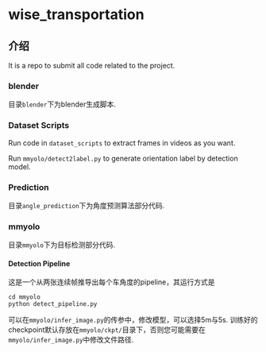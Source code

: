 # wise_transportation

## 介绍
It is a repo to submit all code related to the project.

### blender
目录``blender``下为blender生成脚本.

### Dataset Scripts
Run code in ``dataset_scripts`` to extract frames in videos as you want.  

Run ``mmyolo/detect2label.py`` to generate orientation label by detection model.

### Prediction
目录``angle_prediction``下为角度预测算法部分代码.

### mmyolo
目录``mmyolo``下为目标检测部分代码.
#### Detection Pipeline
这是一个从两张连续帧推导出每个车角度的pipeline，其运行方式是
```
cd mmyolo
python detect_pipeline.py
```
可以在``mmyolo/infer_image.py``的传参中，修改模型，可以选择5m与5s.
训练好的checkpoint默认存放在``mmyolo/ckpt/``目录下，否则您可能需要在``mmyolo/infer_image.py``中修改文件路径.
